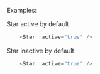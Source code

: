 Examples:

Star active by default
```js
    <Star :active="true" />
```

Star inactive by default
```js
    <Star :active="true" />
```











